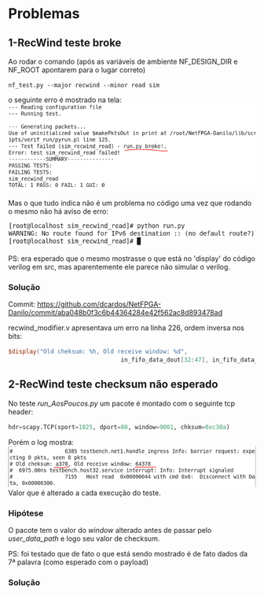 # Problemas

## 1-RecWind teste broke
Ao rodar o comando (após as variáveis de ambiente NF_DESIGN_DIR e NF_ROOT apontarem para o lugar correto)
```
nf_test.py --major recwind --minor read sim
```
o seguinte erro é mostrado na tela:
![Run.py broke](https://github.com/dcardos/NetFPGA-Danilo/blob/master/Pictures/RecWindTesteErro.PNG)

Mas o que tudo indica não é um problema no código uma vez que rodando o mesmo não há aviso de erro:

![Python sem erro](https://github.com/dcardos/NetFPGA-Danilo/blob/master/Pictures/RecWindTestePythonSemErro.PNG)

PS: era esperado que o mesmo mostrasse o que está no 'display' do código verilog em src, mas aparentemente ele parece não simular o verilog.

### Solução
Commit: https://github.com/dcardos/NetFPGA-Danilo/commit/aba048b0f3c6b44364284e42f562ac8d893478ad

recwind_modifier.v apresentava um erro na linha 226, ordem inversa nos bits:

```verilog
$display("Old cheksum: %h, Old receive window: %d", 
								in_fifo_data_dout[32:47], in_fifo_data_dout[48:63]);
```

## 2-RecWind teste checksum não esperado
No teste *run_AosPoucos.py* um pacote é montado com o seguinte tcp header:
```python
hdr=scapy.TCP(sport=1025, dport=80, window=9001, chksum=0xc30a)
```

Porém o log mostra:
![Recwindo log](https://github.com/dcardos/NetFPGA-Danilo/blob/master/Pictures/RecWindLogChkSum.PNG)
Valor que é alterado a cada execução do teste.

### Hipótese
O pacote tem o valor do *window* alterado antes de passar pelo *user_data_path* e logo seu valor de checksum. 

PS: foi testado que de fato o que está sendo mostrado é de fato dados da 7ª palavra (como esperado com o payload)

### Solução
